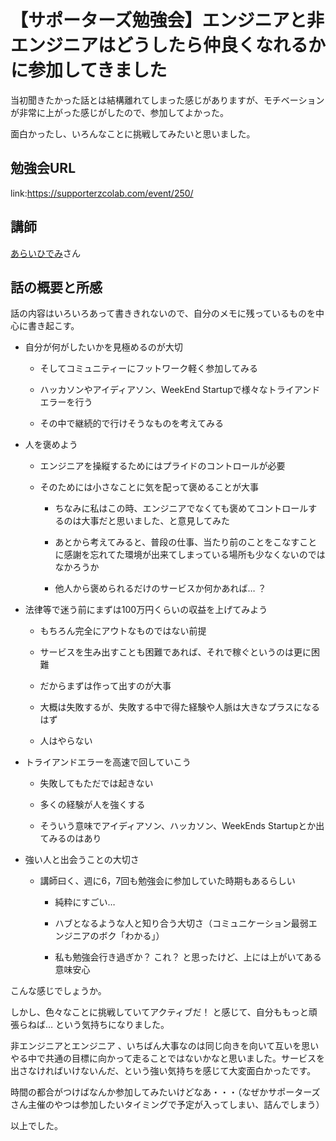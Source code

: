 【サポーターズ勉強会】エンジニアと非エンジニアはどうしたら仲良くなれるかに参加してきました
==========================================================================================

当初聞きたかった話とは結構離れてしまった感じがありますが、モチベーションが非常に上がった感じがしたので、参加してよかった。

面白かったし、いろんなことに挑戦してみたいと思いました。

勉強会URL
---------

link:https://supporterzcolab.com/event/250/

講師
----

[あらいひでみ](https://twitter.com/parrotJPN)さん

話の概要と所感
--------------

話の内容はいろいろあって書ききれないので、自分のメモに残っているものを中心に書き起こす。

-   自分が何がしたいかを見極めるのが大切

    -   そしてコミュニティーにフットワーク軽く参加してみる

    -   ハッカソンやアイディアソン、WeekEnd
        Startupで様々なトライアンドエラーを行う

    -   その中で継続的で行けそうなものを考えてみる

-   人を褒めよう

    -   エンジニアを操縦するためにはプライドのコントロールが必要

    -   そのためには小さなことに気を配って褒めることが大事

        -   ちなみに私はこの時、エンジニアでなくても褒めてコントロールするのは大事だと思いました、と意見してみた

        -   あとから考えてみると、普段の仕事、当たり前のことをこなすことに感謝を忘れてた環境が出来てしまっている場所も少なくないのではなかろうか

        -   他人から褒められるだけのサービスか何かあれば… ？

-   法律等で迷う前にまずは100万円くらいの収益を上げてみよう

    -   もちろん完全にアウトなものではない前提

    -   サービスを生み出すことも困難であれば、それで稼ぐというのは更に困難

    -   だからまずは作って出すのが大事

    -   大概は失敗するが、失敗する中で得た経験や人脈は大きなプラスになるはず

    -   人はやらない

-   トライアンドエラーを高速で回していこう

    -   失敗してもただでは起きない

    -   多くの経験が人を強くする

    -   そういう意味でアイディアソン、ハッカソン、WeekEnds
        Startupとか出てみるのはあり

-   強い人と出会うことの大切さ

    -   講師曰く、週に6，7回も勉強会に参加していた時期もあるらしい

        -   純粋にすごい…

        -   ハブとなるような人と知り合う大切さ（コミュニケーション最弱エンジニアのボク「わかる」）

        -   私も勉強会行き過ぎか？ これ？
            と思ったけど、上には上がいてある意味安心

こんな感じでしょうか。

しかし、色々なことに挑戦していてアクティブだ！
と感じて、自分ももっと頑張らねば… という気持ちになりました。

非エンジニアとエンジニア
、いちばん大事なのは同じ向きを向いて互いを思いやる中で共通の目標に向かって走ることではないかなと思いました。サービスを出さなければいけないんだ、という強い気持ちを感じて大変面白かったです。

時間の都合がつけばなんか参加してみたいけどなあ・・・（なぜかサポーターズさん主催のやつは参加したいタイミングで予定が入ってしまい、詰んでしまう）

以上でした。
